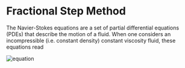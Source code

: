 # Fractional Step Method

The Navier-Stokes equations are a set of partial differential equations (PDEs) that describe the motion of a fluid. When one considers an incompressible (i.e. constant density) constant viscosity fluid, these equations read

![equation](https://latex.codecogs.com/svg.image?\begin{aligned}\nabla\cdot\mathbf{v}&=0\\\frac{\partial\mathbf{v}}{\partial&space;t}&plus;(\mathbf{v}\cdot\nabla)\mathbf{v}&=-\frac{1}{\rho}\nabla&space;p&plus;\frac{\mu}{\rho}\Delta\mathbf{v}\end{aligned})
